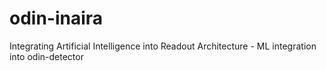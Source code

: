 # odin-inaira
Integrating Artificial Intelligence into Readout Architecture - ML integration into odin-detector
